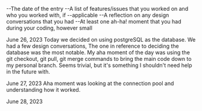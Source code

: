 --The date of the entry
--A list of features/issues that you worked on and who you worked with, if --applicable
--A reflection on any design conversations that you had
--At least one ah-ha! moment that you had during your coding, however small


June 26, 2023
    Today we decided on using postgreSQL as the database. We had a few design conversations, The one in reference to deciding the database was the most notable. My aha moment of the day was using the git checkout, git pull, git merge commands to bring the main code down to my personal branch. Seems trivial, but it's something I shouldn't need help in the future with.

June 27, 2023
    Aha moment was looking at the connection pool and understanding how it worked.

June 28, 2023
